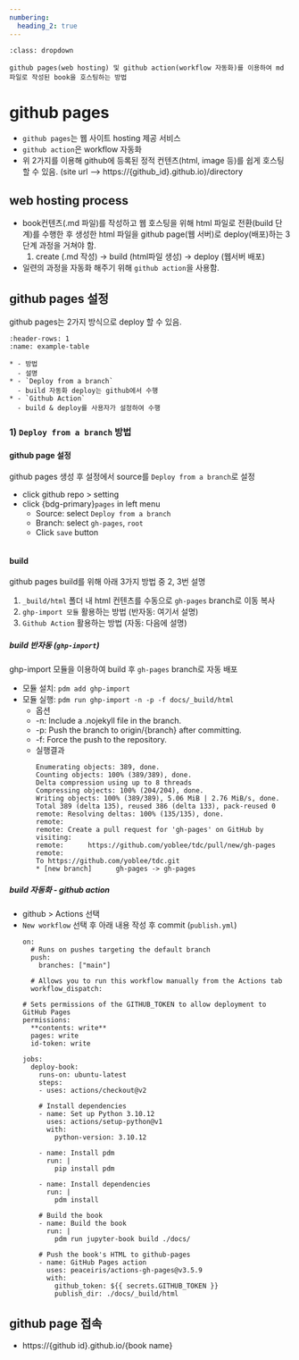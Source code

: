 ```yaml
---
numbering:
  heading_2: true
---
```


```{note} Objective
:class: dropdown

github pages(web hosting) 및 github action(workflow 자동화)를 이용하여 md 파일로 작성된 book을 호스팅하는 방법
```

# github pages
* `github pages`는 웹 사이트 hosting 제공 서비스 
* `github action`은 workflow 자동화
* 위 2가지를 이용해 github에 등록된 정적 컨텐츠(html, image 등)를 쉽게 호스팅 할 수 있음. 
  (site url --> https://{github_id}.github.io)/directory

## web hosting process
* book컨텐츠(.md 파일)를 작성하고 웹 호스팅을 위해 html 파일로 전환(build 단계)를 수행한 후
  생성한 html 파일을 github page(웹 서버)로 deploy(배포)하는 3단계 과정을 거쳐야 함.
  1) create (.md 작성) -> build (html파일 생성) -> deploy (웹서버 배포)
* 일련의 과정을 자동화 해주기 위해 `github action`을 사용함.

## github pages 설정
github pages는 2가지 방식으로 deploy 할 수 있음.
```{list-table}
:header-rows: 1
:name: example-table

* - 방법
  - 설명
* - `Deploy from a branch`
  - build 자동화 deploy는 github에서 수행
* - `Github Action`
  - build & deploy를 사용자가 설정하여 수행
```

### 1) `Deploy from a branch` 방법

#### github page 설정 
github pages 생성 후 설정에서 source를 `Deploy from a branch`로 설정
* click github repo > setting
* click {bdg-primary}`pages` in left menu
  * Source: select `Deploy from a branch`
  * Branch: select `gh-pages`, `root`
  * Click `save` button
    ```{figure} ./img/ghp_01.png

#### build
github pages build를 위해 아래 3가지 방법 중 2, 3번 설명
1) `_build/html` 폴더 내 html 컨텐츠를 수동으로 `gh-pages` branch로 이동 복사
2) `ghp-import 모듈` 활용하는 방법 (반자동: 여기서 설명)
3) `Github Action` 활용하는 방법 (자동: 다음에 설명)

##### build 반자동 (`ghp-import`)
ghp-import 모듈을 이용하여 build 후 `gh-pages` branch로 자동 배포
* 모듈 설치: `pdm add ghp-import`
* 모듈 실행: `pdm run ghp-import -n -p -f docs/_build/html`
  * 옵션
  * -n: Include a .nojekyll file in the branch.
  * -p: Push the branch to origin/{branch} after committing.
  * -f: Force the push to the repository.
  * 실행결과
    ```none
    Enumerating objects: 389, done.
    Counting objects: 100% (389/389), done.
    Delta compression using up to 8 threads
    Compressing objects: 100% (204/204), done.
    Writing objects: 100% (389/389), 5.06 MiB | 2.76 MiB/s, done.
    Total 389 (delta 135), reused 386 (delta 133), pack-reused 0
    remote: Resolving deltas: 100% (135/135), done.
    remote: 
    remote: Create a pull request for 'gh-pages' on GitHub by visiting:
    remote:      https://github.com/yoblee/tdc/pull/new/gh-pages
    remote: 
    To https://github.com/yoblee/tdc.git
    * [new branch]      gh-pages -> gh-pages
    ``` 
##### build 자동화 - github action
* github > Actions 선택
* `New workflow` 선택 후 아래 내용 작성 후 commit (`publish.yml`)
  ```
  on:
    # Runs on pushes targeting the default branch
    push:
      branches: ["main"] 

    # Allows you to run this workflow manually from the Actions tab
    workflow_dispatch:

  # Sets permissions of the GITHUB_TOKEN to allow deployment to GitHub Pages
  permissions:
    **contents: write**
    pages: write
    id-token: write

  jobs:
    deploy-book:
      runs-on: ubuntu-latest
      steps:
      - uses: actions/checkout@v2

      # Install dependencies
      - name: Set up Python 3.10.12
        uses: actions/setup-python@v1
        with:
          python-version: 3.10.12

      - name: Install pdm
        run: |
          pip install pdm

      - name: Install dependencies
        run: |
          pdm install

      # Build the book
      - name: Build the book
        run: |
          pdm run jupyter-book build ./docs/

      # Push the book's HTML to github-pages
      - name: GitHub Pages action
        uses: peaceiris/actions-gh-pages@v3.5.9
        with:
          github_token: ${{ secrets.GITHUB_TOKEN }}
          publish_dir: ./docs/_build/html
  ```
## github page 접속
* https://{github id}.github.io/{book name}



